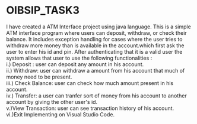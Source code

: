 # OIBSIP_TASK3
I have created a ATM Interface project using java language. This is a simple ATM interface program where users can deposit, withdraw, or check their balance. It includes exception handling for cases where the user tries to withdraw more money than is available in the account.which first ask the user to enter his id and pin.
After authenticating that it is a valid user the system allows that user to use the following functionalities :<br>
i.) Deposit : user can deposit any amount in his account. <br>
ii.) Withdraw: user can withdraw a amount from his account that much of money need to be present.<br>
iii.) Check Balance: user can check how much amount present in his account. <br>
iv.) Transfer: a user can tranfer sort of money from his account to another account by giving the other user's id.<br>
v.)View Transaction: user can see transaction history of his account.<br>
vi.)Exit 
Implementing on Visual Studio Code.
